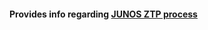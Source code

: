 
#### Provides info regarding [JUNOS ZTP process](https://github.com/urao/new-tech/blob/master/argo/ztp/ztp_flow.pdf)
